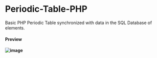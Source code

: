 <h1>Periodic-Table-PHP</h1>
Basic PHP Periodic Table synchronized with data in the SQL Database of elements.
<h4>Preview<h4>
  
![image](https://user-images.githubusercontent.com/26941193/154125648-686b3672-82b5-44a4-99aa-fc2fd30d4760.png)

